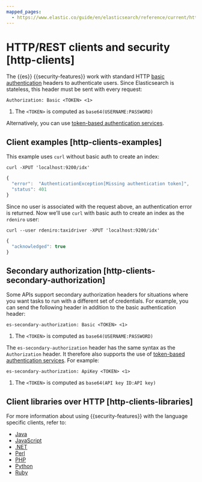 ```yaml
---
mapped_pages:
  - https://www.elastic.co/guide/en/elasticsearch/reference/current/http-clients.html
---
```


# HTTP/REST clients and security [http-clients]

The {{es}} {{security-features}} work with standard HTTP [basic authentication](https://en.wikipedia.org/wiki/Basic_access_authentication) headers to authenticate users. Since Elasticsearch is stateless, this header must be sent with every request:

```shell
Authorization: Basic <TOKEN> <1>
```

1. The `<TOKEN>` is computed as `base64(USERNAME:PASSWORD)`


Alternatively, you can use [token-based authentication services](../users-roles/cluster-or-deployment-auth/token-based-authentication-services.md).


## Client examples [http-clients-examples]

This example uses `curl` without basic auth to create an index:

```shell
curl -XPUT 'localhost:9200/idx'
```

```js
{
  "error":  "AuthenticationException[Missing authentication token]",
  "status": 401
}
```

Since no user is associated with the request above, an authentication error is returned. Now we’ll use `curl` with basic auth to create an index as the `rdeniro` user:

```shell
curl --user rdeniro:taxidriver -XPUT 'localhost:9200/idx'
```

```js
{
  "acknowledged": true
}
```


## Secondary authorization [http-clients-secondary-authorization]

Some APIs support secondary authorization headers for situations where you want tasks to run with a different set of credentials. For example, you can send the following header in addition to the basic authentication header:

```shell
es-secondary-authorization: Basic <TOKEN> <1>
```

1. The `<TOKEN>` is computed as `base64(USERNAME:PASSWORD)`


The `es-secondary-authorization` header has the same syntax as the `Authorization` header. It therefore also supports the use of [token-based authentication services](../users-roles/cluster-or-deployment-auth/token-based-authentication-services.md). For example:

```shell
es-secondary-authorization: ApiKey <TOKEN> <1>
```

1. The `<TOKEN>` is computed as `base64(API key ID:API key)`



## Client libraries over HTTP [http-clients-libraries]

For more information about using {{security-features}} with the language specific clients, refer to:

* [Java](elasticsearch-java://reference/_basic_authentication.md)
* [JavaScript](elasticsearch-js://reference/connecting.md)
* [.NET](asciidocalypse://docs/elasticsearch-net/docs/reference/configuration.md)
* [Perl](https://metacpan.org/pod/Search::Elasticsearch::Cxn::HTTPTiny#CONFIGURATION)
* [PHP](asciidocalypse://docs/elasticsearch-php/docs/reference/connecting.md)
* [Python](https://elasticsearch-py.readthedocs.io/en/master/#ssl-and-authentication)
* [Ruby](https://github.com/elasticsearch/elasticsearch-ruby/tree/master/elasticsearch-transport#authentication)

